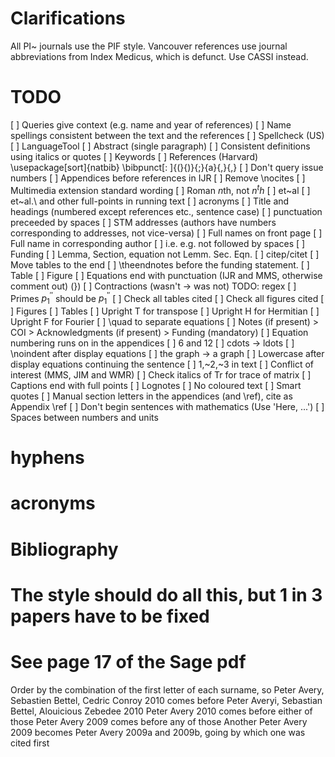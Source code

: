 # Clarifications
All PI~ journals use the PIF style.
Vancouver references use journal abbreviations from Index Medicus, which is defunct.  Use CASSI instead.

# TODO

[ ] Queries give context (e.g. name and year of references)
[ ] Name spellings consistent between the text and the references
[ ] Spellcheck (US)
[ ] LanguageTool
[ ] Abstract (single paragraph)
[ ] Consistent definitions using italics or quotes
[ ] Keywords
[ ] References (Harvard) \usepackage[sort]{natbib} \bibpunct[: ]{(}{)}{;}{a}{,}{,}
[ ] Don't query issue numbers
[ ] Appendices before references in IJR
[ ] Remove \nocites
[ ] Multimedia extension standard wording
[ ] Roman $n$th, not $n^th$
[ ] et~al
[ ] et~al.\ and other full-points in running text
[ ] acronyms
[ ] Title and headings (numbered except references etc., sentence case)
[ ] punctuation preceeded by spaces
[ ] STM addresses (authors have numbers corresponding to addresses, not vice-versa)
[ ] Full names on front page
[ ] Full name in corresponding author
[ ] i.e. e.g. not followed by spaces
[ ] Funding
[ ] Lemma, Section, equation not Lemm. Sec. Eqn.
[ ] citep/citet
[ ] Move tables to the end
[ ] \theendnotes before the funding statement.
[ ] Table
[ ] Figure 
[ ] Equations end with punctuation (IJR and MMS, otherwise comment out) (})
[ ] Contractions (wasn't -> was not) TODO: regex
[ ] Primes $p_1^{''}$ should be $p_1^{\prime\prime}$
[ ] Check all tables cited
[ ] Check all figures cited
[ ] Figures
[ ] Tables
[ ] Upright T for transpose
[ ] Upright H for Hermitian
[ ] Upright F for Fourier
[ ] \quad to separate equations
[ ] Notes (if present) > COI > Acknowledgments (if present) > Funding (mandatory)
[ ] Equation numbering runs on in the appendices
[ ] 6 and 12
[ ] cdots -> ldots
[ ] \noindent after display equations
[ ] the graph -> a graph
[ ] Lowercase after display equations continuing the sentence
[ ] 1,~2,~3 in text
[ ] Conflict of interest (MMS, JIM and WMR)
[ ] Check italics of Tr for trace of matrix
[ ] Captions end with full points
[ ] Lognotes
[ ] No coloured text
[ ] Smart quotes
[ ] Manual section letters in the appendices (and \ref), cite as Appendix \ref
[ ] Don't begin sentences with mathematics (Use 'Here, ...')
[ ] Spaces between numbers and units

# hyphens

# acronyms

# Bibliography
# The style should do all this, but 1 in 3 papers have to be fixed
# See page 17 of the Sage pdf
Order by the combination of the first letter of each surname, so
Peter Avery, Sebastien Bettel, Cedric Conroy 2010 comes before Peter Averyi, Sebastian Bettel, Alouicious Zebedee 2010
Peter Avery 2010 comes before either of those
Peter Avery 2009 comes before any of those
Another Peter Avery 2009 becomes Peter Avery 2009a and 2009b, going by which one was cited first
